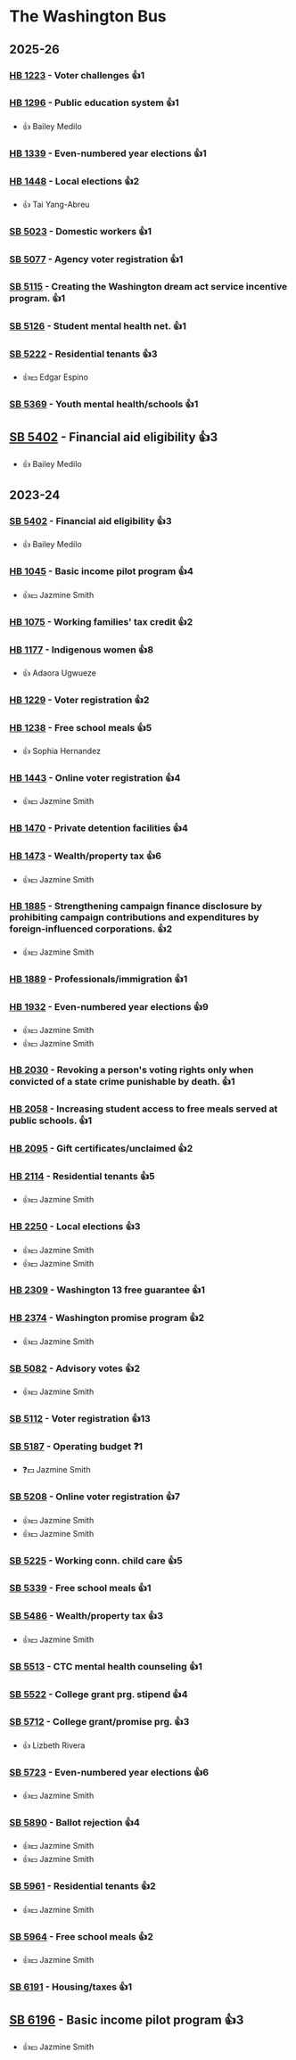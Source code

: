 # The Washington Bus
## 2025-26

### [HB 1223](/bill/2025-26/hb/1223/) - Voter challenges 👍1  

### [HB 1296](/bill/2025-26/hb/1296/) - Public education system 👍1  
* 👍 Bailey Medilo

### [HB 1339](/bill/2025-26/hb/1339/) - Even-numbered year elections 👍1  

### [HB 1448](/bill/2025-26/hb/1448/) - Local elections 👍2  
* 👍 Tai Yang-Abreu

### [SB 5023](/bill/2025-26/sb/5023/) - Domestic workers 👍1  

### [SB 5077](/bill/2025-26/sb/5077/) - Agency voter registration 👍1  

### [SB 5115](/bill/2025-26/sb/5115/) - Creating the Washington dream act service incentive program. 👍1  

### [SB 5126](/bill/2025-26/sb/5126/) - Student mental health net. 👍1  

### [SB 5222](/bill/2025-26/sb/5222/) - Residential tenants 👍3  
* 👍💵 Edgar Espino

### [SB 5369](/bill/2025-26/sb/5369/) - Youth mental health/schools 👍1  

## [SB 5402](/bill/2025-26/sb/5402/) - Financial aid eligibility 👍3  
* 👍 Bailey Medilo

## 2023-24

### [SB 5402](/bill/2023-24/sb/5402/) - Financial aid eligibility 👍3  
* 👍 Bailey Medilo

### [HB 1045](/bill/2023-24/hb/1045/) - Basic income pilot program 👍4  
* 👍💵 Jazmine Smith

### [HB 1075](/bill/2023-24/hb/1075/) - Working families' tax credit 👍2  

### [HB 1177](/bill/2023-24/hb/1177/) - Indigenous women 👍8  
* 👍 Adaora Ugwueze

### [HB 1229](/bill/2023-24/hb/1229/) - Voter registration 👍2  

### [HB 1238](/bill/2023-24/hb/1238/) - Free school meals 👍5  
* 👍 Sophia Hernandez

### [HB 1443](/bill/2023-24/hb/1443/) - Online voter registration 👍4  
* 👍💵 Jazmine Smith

### [HB 1470](/bill/2023-24/hb/1470/) - Private detention facilities 👍4  

### [HB 1473](/bill/2023-24/hb/1473/) - Wealth/property tax 👍6  
* 👍💵 Jazmine Smith

### [HB 1885](/bill/2023-24/hb/1885/) - Strengthening campaign finance disclosure by prohibiting campaign contributions and expenditures by foreign-influenced corporations. 👍2  
* 👍💵 Jazmine Smith

### [HB 1889](/bill/2023-24/hb/1889/) - Professionals/immigration 👍1  

### [HB 1932](/bill/2023-24/hb/1932/) - Even-numbered year elections 👍9  
* 👍💵 Jazmine Smith
* 👍💵 Jazmine Smith

### [HB 2030](/bill/2023-24/hb/2030/) - Revoking a person's voting rights only when convicted of a state crime punishable by death. 👍1  

### [HB 2058](/bill/2023-24/hb/2058/) - Increasing student access to free meals served at public schools. 👍1  

### [HB 2095](/bill/2023-24/hb/2095/) - Gift certificates/unclaimed 👍2  

### [HB 2114](/bill/2023-24/hb/2114/) - Residential tenants 👍5  
* 👍💵 Jazmine Smith

### [HB 2250](/bill/2023-24/hb/2250/) - Local elections 👍3  
* 👍💵 Jazmine Smith
* 👍💵 Jazmine Smith

### [HB 2309](/bill/2023-24/hb/2309/) - Washington 13 free guarantee 👍1  

### [HB 2374](/bill/2023-24/hb/2374/) - Washington promise program 👍2  
* 👍💵 Jazmine Smith

### [SB 5082](/bill/2023-24/sb/5082/) - Advisory votes 👍2  
* 👍💵 Jazmine Smith

### [SB 5112](/bill/2023-24/sb/5112/) - Voter registration 👍13  

### [SB 5187](/bill/2023-24/sb/5187/) - Operating budget   ❓1
* ❓💵 Jazmine Smith

### [SB 5208](/bill/2023-24/sb/5208/) - Online voter registration 👍7  
* 👍💵 Jazmine Smith
* 👍💵 Jazmine Smith

### [SB 5225](/bill/2023-24/sb/5225/) - Working conn. child care 👍5  

### [SB 5339](/bill/2023-24/sb/5339/) - Free school meals 👍1  

### [SB 5486](/bill/2023-24/sb/5486/) - Wealth/property tax 👍3  
* 👍💵 Jazmine Smith

### [SB 5513](/bill/2023-24/sb/5513/) - CTC mental health counseling 👍1  

### [SB 5522](/bill/2023-24/sb/5522/) - College grant prg. stipend 👍4  

### [SB 5712](/bill/2023-24/sb/5712/) - College grant/promise prg. 👍3  
* 👍 Lizbeth Rivera

### [SB 5723](/bill/2023-24/sb/5723/) - Even-numbered year elections 👍6  
* 👍💵 Jazmine Smith

### [SB 5890](/bill/2023-24/sb/5890/) - Ballot rejection 👍4  
* 👍💵 Jazmine Smith
* 👍💵 Jazmine Smith

### [SB 5961](/bill/2023-24/sb/5961/) - Residential tenants 👍2  
* 👍💵 Jazmine Smith

### [SB 5964](/bill/2023-24/sb/5964/) - Free school meals 👍2  
* 👍💵 Jazmine Smith

### [SB 6191](/bill/2023-24/sb/6191/) - Housing/taxes 👍1  

## [SB 6196](/bill/2023-24/sb/6196/) - Basic income pilot program 👍3  
* 👍💵 Jazmine Smith
